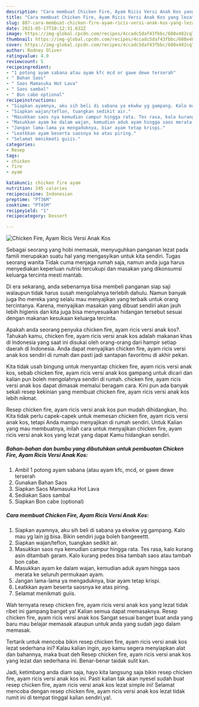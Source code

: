 ```yaml
---
description: "Cara membuat Chicken Fire, Ayam Ricis Versi Anak Kos yang lezat dan Mudah Dibuat"
title: "Cara membuat Chicken Fire, Ayam Ricis Versi Anak Kos yang lezat dan Mudah Dibuat"
slug: 887-cara-membuat-chicken-fire-ayam-ricis-versi-anak-kos-yang-lezat-dan-mudah-dibuat
date: 2021-05-17T10:12:31.632Z
image: https://img-global.cpcdn.com/recipes/4ccadc5daf43fbbc/680x482cq70/chicken-fire-ayam-ricis-versi-anak-kos-foto-resep-utama.jpg
thumbnail: https://img-global.cpcdn.com/recipes/4ccadc5daf43fbbc/680x482cq70/chicken-fire-ayam-ricis-versi-anak-kos-foto-resep-utama.jpg
cover: https://img-global.cpcdn.com/recipes/4ccadc5daf43fbbc/680x482cq70/chicken-fire-ayam-ricis-versi-anak-kos-foto-resep-utama.jpg
author: Rodney Oliver
ratingvalue: 4.9
reviewcount: 5
recipeingredient:
- "1 potong ayam sabana atau ayam kfc mcd or gawe dewe terserah"
- " Bahan Saos"
- " Saos Mamasuka Hot Lava"
- " Saos sambal"
- " Bon cabe optional"
recipeinstructions:
- "Siapkan ayamnya, aku sih beli di sabana ya ekwkw yg gampang. Kalo mau yg lain jg bisa. Bikin sendiri juga boleh bangeeettt."
- "Siapkan wajan/teflon, tuangkan sedikit air."
- "Masukkan saos nya kemudian campur hingga rata. Tes rasa, kalo kurang asin ditambah garam. Kalo kurang pedes bisa tambah saos atau tambah bon cabe."
- "Masukkan ayam ke dalam wajan, kemudian aduk ayam hingga saos merata ke seluruh permukaan ayam."
- "Jangan lama-lama ya mengaduknya, biar ayam tetap krispi."
- "Leatkkan ayam beserta saosnya ke atas piring."
- "Selamat menikmati guiis."
categories:
- Resep
tags:
- chicken
- fire
- ayam

katakunci: chicken fire ayam 
nutrition: 245 calories
recipecuisine: Indonesian
preptime: "PT36M"
cooktime: "PT45M"
recipeyield: "1"
recipecategory: Dessert

---
```



![Chicken Fire, Ayam Ricis Versi Anak Kos](https://img-global.cpcdn.com/recipes/4ccadc5daf43fbbc/680x482cq70/chicken-fire-ayam-ricis-versi-anak-kos-foto-resep-utama.jpg)

Sebagai seorang yang hobi memasak, menyuguhkan panganan lezat pada famili merupakan suatu hal yang mengasyikan untuk kita sendiri. Tugas seorang  wanita Tidak cuma menjaga rumah saja, namun anda juga harus menyediakan keperluan nutrisi tercukupi dan masakan yang dikonsumsi keluarga tercinta mesti mantab.

Di era  sekarang, anda sebenarnya bisa membeli panganan siap saji walaupun tidak harus susah mengolahnya terlebih dahulu. Namun banyak juga lho mereka yang selalu mau menyajikan yang terbaik untuk orang tercintanya. Karena, menyajikan masakan yang dibuat sendiri akan jauh lebih higienis dan kita juga bisa menyesuaikan hidangan tersebut sesuai dengan makanan kesukaan keluarga tercinta. 



Apakah anda seorang penyuka chicken fire, ayam ricis versi anak kos?. Tahukah kamu, chicken fire, ayam ricis versi anak kos adalah makanan khas di Indonesia yang saat ini disukai oleh orang-orang dari hampir setiap daerah di Indonesia. Anda dapat menyajikan chicken fire, ayam ricis versi anak kos sendiri di rumah dan pasti jadi santapan favoritmu di akhir pekan.

Kita tidak usah bingung untuk menyantap chicken fire, ayam ricis versi anak kos, sebab chicken fire, ayam ricis versi anak kos gampang untuk dicari dan kalian pun boleh mengolahnya sendiri di rumah. chicken fire, ayam ricis versi anak kos dapat dimasak memalui beragam cara. Kini pun ada banyak sekali resep kekinian yang membuat chicken fire, ayam ricis versi anak kos lebih nikmat.

Resep chicken fire, ayam ricis versi anak kos pun mudah dihidangkan, lho. Kita tidak perlu capek-capek untuk memesan chicken fire, ayam ricis versi anak kos, tetapi Anda mampu menyajikan di rumah sendiri. Untuk Kalian yang mau membuatnya, inilah cara untuk menyajikan chicken fire, ayam ricis versi anak kos yang lezat yang dapat Kamu hidangkan sendiri.

<!--inarticleads1-->

##### Bahan-bahan dan bumbu yang dibutuhkan untuk pembuatan Chicken Fire, Ayam Ricis Versi Anak Kos:

1. Ambil 1 potong ayam sabana (atau ayam kfc, mcd, or gawe dewe terserah
1. Gunakan  Bahan Saos
1. Siapkan  Saos Mamasuka Hot Lava
1. Sediakan  Saos sambal
1. Siapkan  Bon cabe (optional)




<!--inarticleads2-->

##### Cara membuat Chicken Fire, Ayam Ricis Versi Anak Kos:

1. Siapkan ayamnya, aku sih beli di sabana ya ekwkw yg gampang. Kalo mau yg lain jg bisa. Bikin sendiri juga boleh bangeeettt.
1. Siapkan wajan/teflon, tuangkan sedikit air.
1. Masukkan saos nya kemudian campur hingga rata. Tes rasa, kalo kurang asin ditambah garam. Kalo kurang pedes bisa tambah saos atau tambah bon cabe.
1. Masukkan ayam ke dalam wajan, kemudian aduk ayam hingga saos merata ke seluruh permukaan ayam.
1. Jangan lama-lama ya mengaduknya, biar ayam tetap krispi.
1. Leatkkan ayam beserta saosnya ke atas piring.
1. Selamat menikmati guiis.




Wah ternyata resep chicken fire, ayam ricis versi anak kos yang lezat tidak ribet ini gampang banget ya! Kalian semua dapat memasaknya. Resep chicken fire, ayam ricis versi anak kos Sangat sesuai banget buat anda yang baru mau belajar memasak ataupun untuk anda yang sudah jago dalam memasak.

Tertarik untuk mencoba bikin resep chicken fire, ayam ricis versi anak kos lezat sederhana ini? Kalau kalian ingin, ayo kamu segera menyiapkan alat dan bahannya, maka buat deh Resep chicken fire, ayam ricis versi anak kos yang lezat dan sederhana ini. Benar-benar taidak sulit kan. 

Jadi, ketimbang anda diam saja, hayo kita langsung saja bikin resep chicken fire, ayam ricis versi anak kos ini. Pasti kalian tak akan nyesel sudah buat resep chicken fire, ayam ricis versi anak kos lezat simple ini! Selamat mencoba dengan resep chicken fire, ayam ricis versi anak kos lezat tidak rumit ini di tempat tinggal kalian sendiri,ya!.

